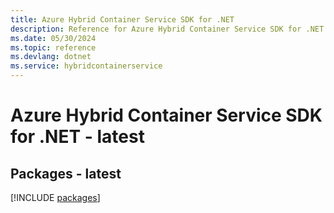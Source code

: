 ```yaml
---
title: Azure Hybrid Container Service SDK for .NET
description: Reference for Azure Hybrid Container Service SDK for .NET
ms.date: 05/30/2024
ms.topic: reference
ms.devlang: dotnet
ms.service: hybridcontainerservice
---
```

# Azure Hybrid Container Service SDK for .NET - latest
## Packages - latest
[!INCLUDE [packages](hybrid-container-service-index.md)]